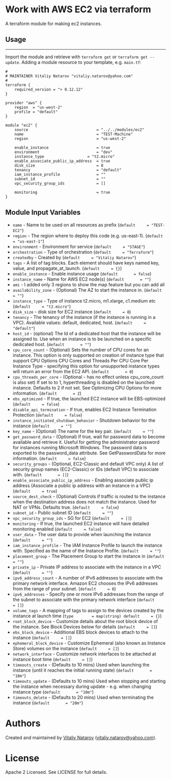 # Work with AWS EC2 via terraform

A terraform module for making ec2 instances.

## Usage
--------

Import the module and retrieve with ```terraform get``` or ```terraform get --update```. Adding a module resource to your template, e.g. `main.tf`:

```
#
# MAINTAINER Vitaliy Natarov "vitaliy.natarov@yahoo.com"
#
terraform {
    required_version = "> 0.12.12"
}

provider "aws" {
    region  = "us-west-2"
    profile = "default"
}

module "ec2" {
    source                              = "../../modules/ec2"
    name                                = "TEST-Machine"
    region                              = "us-west-2"

    enable_instance                     = true
    environment                         = "dev"
    instance_type                   = "t2.micro"
    enable_associate_public_ip_address  = true
    disk_size                           = 8
    tenancy                             = "default"
    iam_instance_profile                = ""
    subnet_id                           = ""
    vpc_security_group_ids              = []

    monitoring                          = true
}
```

Module Input Variables
----------------------

- `name` - Name to be used on all resources as prefix (`default     = "TEST-EC2"`)
- `region` - The region where to deploy this code (e.g. us-east-1). (`default     = "us-east-1"`)
- `environment` - Environment for service (`default     = "STAGE"`)
- `orchestration` - Type of orchestration (`default     = "Terraform"`)
- `createdby` - Created by (`default     = "Vitaliy Natarov"`)
- `tags` - A list of tag blocks. Each element should have keys named key, value, and propagate_at_launch. (`default     = {}`)
- `enable_instance` - Enable instance usage (`default       = false`)
- `instance_name` - Name for AWS EC2 node(s) (`default       = ""`)
- `ami` - I added only 3 regions to show the map feature but you can add all
- `availability_zone` - (Optional) The AZ to start the instance in. (`default       = ""`)
- `instance_type` - Type of instance t2.micro, m1.xlarge, c1.medium etc (`default     = "t2.micro"`)
- `disk_size` - disk size for EC2 instance (`default     = 8`)
- `tenancy` - The tenancy of the instance (if the instance is running in a VPC). Available values: default, dedicated, host. (`default     = "default"`)
- `host_id` - (optional) The Id of a dedicated host that the instance will be assigned to. Use when an instance is to be launched on a specific dedicated host. (`default       = ""`)
- `cpu_core_count` - (Optional) Sets the number of CPU cores for an instance. This option is only supported on creation of instance type that support CPU Options CPU Cores and Threads Per CPU Core Per Instance Type - specifying this option for unsupported instance types will return an error from the EC2 API. (`default       = 0`)
- `cpu_threads_per_core` - (Optional - has no effect unless cpu_core_count is also set) If set to to 1, hyperthreading is disabled on the launched instance. Defaults to 2 if not set. See Optimizing CPU Options for more information. (`default       = 2`)
- `ebs_optimized` - If true, the launched EC2 instance will be EBS-optimized (`default     = false`)
- `disable_api_termination` - If true, enables EC2 Instance Termination Protection (`default     = false`)
- `instance_initiated_shutdown_behavior` - Shutdown behavior for the instance (`default     = ""`)
- `key_name` - (Optional) The name for the key pair. (`default     = ""`)
- `get_password_data` - (Optional) If true, wait for password data to become available and retrieve it. Useful for getting the administrator password for instances running Microsoft Windows. The password data is exported to the password_data attribute. See GetPasswordData for more information. (`default     = false`)
- `security_groups` - (Optional, EC2-Classic and default VPC only) A list of security group names (EC2-Classic) or IDs (default VPC) to associate with. (`default       = []`)
- `enable_associate_public_ip_address` - Enabling associate public ip address (Associate a public ip address with an instance in a VPC) (`default     = true`)
- `source_dest_check` -  (Optional) Controls if traffic is routed to the instance when the destination address does not match the instance. Used for NAT or VPNs. Defaults true. (`default     = false`)
- `subnet_id` - Public subnet ID (`default     = ""`)
- `vpc_security_group_ids` -  SG for EC2 (`default     = []`)
- `monitoring` - If true, the launched EC2 instance will have detailed monitoring enabled (`default     = false`)
- `user_data` - The user data to provide when launching the instance (`default     = ""`)
- `iam_instance_profile` - The IAM Instance Profile to launch the instance with. Specified as the name of the Instance Profile. (`default     = ""`)
- `placement_group` - The Placement Group to start the instance in (`default     = ""`)
- `private_ip` - Private IP address to associate with the instance in a VPC (`default     = ""`)
- `ipv6_address_count` - A number of IPv6 addresses to associate with the primary network interface. Amazon EC2 chooses the IPv6 addresses from the range of your subnet. (`default     = 0`)
- `ipv6_addresses` - Specify one or more IPv6 addresses from the range of the subnet to associate with the primary network interface (`default     = []`)
- `volume_tags` - A mapping of tags to assign to the devices created by the instance at launch time (`type        = map(string)
    default     = {}`)
- `root_block_device` - Customize details about the root block device of the instance. See Block Devices below for details (`default     = []`)
- `ebs_block_device` - Additional EBS block devices to attach to the instance (`default     = []`)
- `ephemeral_block_device` - Customize Ephemeral (also known as Instance Store) volumes on the instance (`default     = []`)
- `network_interface` - Customize network interfaces to be attached at instance boot time (`default     = []`)
- `timeouts_create` - (Defaults to 10 mins) Used when launching the instance (until it reaches the initial running state) (`default       = "10m"`)
- `timeouts_update` - (Defaults to 10 mins) Used when stopping and starting the instance when necessary during update - e.g. when changing instance type (`default       = "10m"`)
- `timeouts_delete` - (Defaults to 20 mins) Used when terminating the instance (`default       = "20m"`)


Authors
=======

Created and maintained by [Vitaliy Natarov](https://github.com/SebastianUA)
(vitaliy.natarov@yahoo.com).

License
=======

Apache 2 Licensed. See LICENSE for full details.
